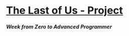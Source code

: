 <a href="https://zeneilton.github.io/the-last-of-us-project/"><h1>The Last of Us - Project</h1></a>
<h5>Week from Zero to Advanced Programmer</h5>
